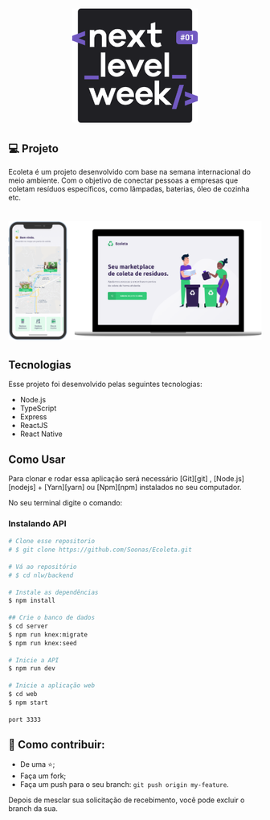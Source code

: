 <h1 align="center">
    <img alt="NextLevelWeek" title="#NextLevelWeek" src=".github/logo.svg" width="250px" />
</h1>

## 💻 Projeto

Ecoleta é um projeto desenvolvido com base na semana internacional do meio ambiente. Com o objetivo de conectar pessoas a empresas que coletam resíduos específicos, como lâmpadas, baterias, óleo de cozinha etc.
 ## 

<h1 align="center">
    <img alt="ecoleta" title="#ecoleta" src=".github/ecoleta.png" width="720px" />
</h1>


## Tecnologias

Esse projeto foi desenvolvido pelas seguintes tecnologias: 

- Node.js
- TypeScript
- Express
- ReactJS
- React Native

## Como Usar

Para clonar e rodar essa aplicação será necessário [Git][git] , [Node.js][nodejs] + [Yarn][yarn] ou [Npm][npm] instalados no seu computador.

No seu terminal digite o comando:

### Instalando API 


```bash
# Clone esse repositorio
# $ git clone https://github.com/Soonas/Ecoleta.git

# Vá ao repositório
# $ cd nlw/backend

# Instale as dependências
$ npm install

## Crie o banco de dados
$ cd server
$ npm run knex:migrate
$ npm run knex:seed

# Inicie a API
$ npm run dev

# Inicie a aplicação web
$ cd web
$ npm start

port 3333
```

## 🤔 Como contribuir:

- De uma ⭐;
- Faça um fork;
- Faça um push para o seu branch: `git push origin my-feature`.

Depois de mesclar sua solicitação de recebimento, você pode excluir o branch da sua.
  
  
 
